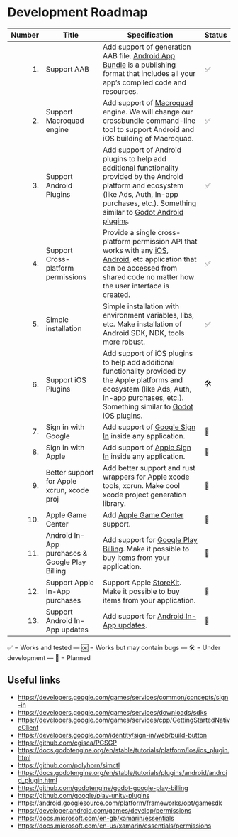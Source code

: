 # Development Roadmap

| Number | Title | Specification | Status |
| -----: | ----------- | ------------- | ------------- |
| 1. | Support AAB | Add support of generation AAB file. [Android App Bundle](https://developer.android.com/guide/app-bundle) is a publishing format that includes all your app’s compiled code and resources. | ✅ |
| 2. | Support Macroquad engine | Add support of [Macroquad](https://macroquad.rs/) engine. We will change our crossbundle command-line tool to support Android and iOS building of Macroquad. | ✅ |
| 3. | Support Android Plugins | Add support of Android plugins to help add additional functionality provided by the Android platform and ecosystem (like Ads, Auth, In-app purchases, etc.). Something similar to [Godot Android plugins](https://docs.godotengine.org/en/stable/tutorials/plugins/android/android_plugin.html). | ✅ |
| 4. | Support Cross-platform permissions | Provide a single cross-platform permission API that works with any [iOS](https://developer.apple.com/design/human-interface-guidelines/ios/app-architecture/accessing-user-data/), [Android](https://developer.android.com/games/develop/permissions), etc application that can be accessed from shared code no matter how the user interface is created. | ✅ |
| 5. | Simple installation | Simple installation with environment variables, libs, etc. Make installation of Android SDK, NDK, tools more robust. | ✅ |
| 6. | Support iOS Plugins | Add support of iOS plugins to help add additional functionality provided by the Apple platforms and ecosystem (like Ads, Auth, In-app purchases, etc.). Something similar to [Godot iOS plugins](https://docs.godotengine.org/en/stable/tutorials/platform/ios/ios_plugin.html). | 🛠 |
| 7. | Sign in with Google | Add support of [Google Sign In](https://developers.google.com/games/services/common/concepts/sign-in) inside any application. | 📝 |
| 8. | Sign in with Apple | Add support of [Apple Sign In](https://github.com/lupidan/apple-signin-unity) inside any application. | 📝 |
| 9. | Better support for Apple xcrun, xcode proj | Add better support and rust wrappers for Apple xcode tools, xcrun. Make cool xcode project generation library. | 📝 |
| 10. | Apple Game Center | Add [Apple Game Center](https://developer.apple.com/documentation/gamekit) support. | 📝 |
| 11. | Android In-App purchases & Google Play Billing | Add support for [Google Play Billing](https://github.com/godotengine/godot-google-play-billing). Make it possible to buy items from your application. | 📝 |
| 12. | Support Apple In-App purchases | Support Apple [StoreKit](https://developer.apple.com/documentation/storekit/in-app_purchase). Make it possible to buy items from your application. | 📝 |
| 13. | Support Android In-App updates | Add support for [Android In-App updates](https://developer.android.com/guide/playcore/in-app-updates). | 📝 |

✅ = Works and tested — 🆗 = Works but may contain bugs — 🛠 = Under development — 📝 = Planned

## Useful links

- https://developers.google.com/games/services/common/concepts/sign-in
- https://developers.google.com/games/services/downloads/sdks
- https://developers.google.com/games/services/cpp/GettingStartedNativeClient
- https://developers.google.com/identity/sign-in/web/build-button
- https://github.com/cgisca/PGSGP
- https://docs.godotengine.org/en/stable/tutorials/platform/ios/ios_plugin.html
- https://github.com/polyhorn/simctl
- https://docs.godotengine.org/en/stable/tutorials/plugins/android/android_plugin.html
- https://github.com/godotengine/godot-google-play-billing
- https://github.com/google/play-unity-plugins
- https://android.googlesource.com/platform/frameworks/opt/gamesdk
- https://developer.android.com/games/develop/permissions
- https://docs.microsoft.com/en-gb/xamarin/essentials
- https://docs.microsoft.com/en-us/xamarin/essentials/permissions

